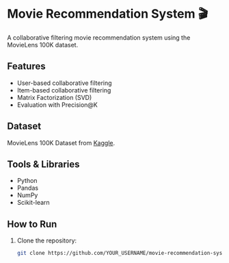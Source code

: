 # Movie Recommendation System 🎬

A collaborative filtering movie recommendation system using the MovieLens 100K dataset.

## Features
- User-based collaborative filtering
- Item-based collaborative filtering
- Matrix Factorization (SVD)
- Evaluation with Precision@K

## Dataset
MovieLens 100K Dataset from [Kaggle](https://www.kaggle.com/datasets).

## Tools & Libraries
- Python
- Pandas
- NumPy
- Scikit-learn

## How to Run
1. Clone the repository:
   ```bash
   git clone https://github.com/YOUR_USERNAME/movie-recommendation-system.git
